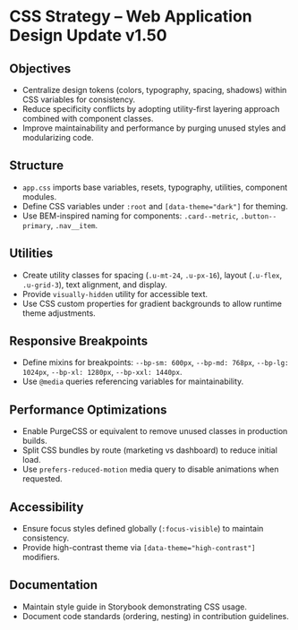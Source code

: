 # CSS Strategy – Web Application Design Update v1.50

## Objectives
- Centralize design tokens (colors, typography, spacing, shadows) within CSS variables for consistency.
- Reduce specificity conflicts by adopting utility-first layering approach combined with component classes.
- Improve maintainability and performance by purging unused styles and modularizing code.

## Structure
- `app.css` imports base variables, resets, typography, utilities, component modules.
- Define CSS variables under `:root` and `[data-theme="dark"]` for theming.
- Use BEM-inspired naming for components: `.card--metric`, `.button--primary`, `.nav__item`.

## Utilities
- Create utility classes for spacing (`.u-mt-24`, `.u-px-16`), layout (`.u-flex`, `.u-grid-3`), text alignment, and display.
- Provide `visually-hidden` utility for accessible text.
- Use CSS custom properties for gradient backgrounds to allow runtime theme adjustments.

## Responsive Breakpoints
- Define mixins for breakpoints: `--bp-sm: 600px`, `--bp-md: 768px`, `--bp-lg: 1024px`, `--bp-xl: 1280px`, `--bp-xxl: 1440px`.
- Use `@media` queries referencing variables for maintainability.

## Performance Optimizations
- Enable PurgeCSS or equivalent to remove unused classes in production builds.
- Split CSS bundles by route (marketing vs dashboard) to reduce initial load.
- Use `prefers-reduced-motion` media query to disable animations when requested.

## Accessibility
- Ensure focus styles defined globally (`:focus-visible`) to maintain consistency.
- Provide high-contrast theme via `[data-theme="high-contrast"]` modifiers.

## Documentation
- Maintain style guide in Storybook demonstrating CSS usage.
- Document code standards (ordering, nesting) in contribution guidelines.
